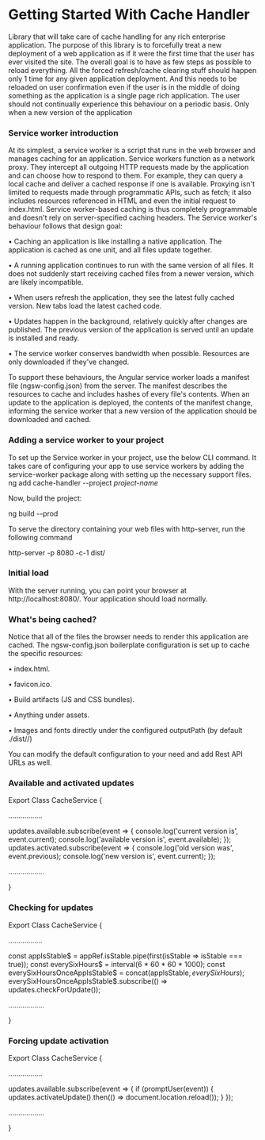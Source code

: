 # Getting Started With Cache Handler
Library that will take care of cache handling for any rich enterprise application. The purpose of this library is to forcefully treat a new deployment of a web application as if it were the first time that the user has ever visited the site. The overall goal is to have as few steps as possible to reload everything.
All the forced refresh/cache clearing stuff should happen only 1 time for any given application deployment. And this needs to be reloaded on user confirmation even if the user is in the middle of doing something as the application is a single page rich application.
The user should not continually experience this behaviour on a periodic basis. Only when a new version of the application

### Service worker introduction
At its simplest, a service worker is a script that runs in the web browser and manages caching for an application.
Service workers function as a network proxy. They intercept all outgoing HTTP requests made by the application and can choose how to respond to them. For example, they can query a local cache and deliver a cached response if one is available. Proxying isn't limited to requests made through programmatic APIs, such as fetch; it also includes resources referenced in HTML and even the initial request to index.html. Service worker-based caching is thus completely programmable and doesn't rely on server-specified caching headers.
The Service worker's behaviour follows that design goal:

•	Caching an application is like installing a native application. The application is cached as one unit, and all files update together.

•	A running application continues to run with the same version of all files. It does not suddenly start receiving cached files from a newer version, which are likely incompatible.

•	When users refresh the application, they see the latest fully cached version. New tabs load the latest cached code.

•	Updates happen in the background, relatively quickly after changes are published. The previous version of the application is served until an update is installed and ready.

•	The service worker conserves bandwidth when possible. Resources are only downloaded if they've changed.

To support these behaviours, the Angular service worker loads a manifest file (ngsw-config.json) from the server. The manifest describes the resources to cache and includes hashes of every file's contents. When an update to the application is deployed, the contents of the manifest change, informing the service worker that a new version of the application should be downloaded and cached.

### Adding a service worker to your project
To set up the Service worker in your project, use the below CLI command. It takes care of configuring your app to use service workers by adding the service-worker package along with setting up the necessary support files.
ng add cache-handler --project *project-name*

Now, build the project:

ng build --prod

To serve the directory containing your web files with http-server, run the following command

http-server -p 8080 -c-1 dist/<project-name> 

### Initial load

With the server running, you can point your browser at http://localhost:8080/. Your application should load normally.

### What's being cached?

Notice that all of the files the browser needs to render this application are cached. The ngsw-config.json boilerplate configuration is set up to cache the specific resources:

•	index.html.

•	favicon.ico.

•	Build artifacts (JS and CSS bundles).

•	Anything under assets.

•	Images and fonts directly under the configured outputPath (by default ./dist/<project-name>/)
  
You can modify the default configuration to your need and add Rest API URLs as well.

### Available and activated updates

Export Class CacheService {

……………..

updates.available.subscribe(event => { console.log('current version is', event.current); console.log('available version is', event.available); }); updates.activated.subscribe(event => { console.log('old version was', event.previous); console.log('new version is', event.current); });

………………

}

### Checking for updates

Export Class CacheService {

……………..

const appIsStable$ = appRef.isStable.pipe(first(isStable => isStable === true)); const everySixHours$ = interval(6 * 60 * 60 * 1000); const everySixHoursOnceAppIsStable$ = concat(appIsStable$, everySixHours$); everySixHoursOnceAppIsStable$.subscribe(() => updates.checkForUpdate());

………………

}

### Forcing update activation

Export Class CacheService {

……………..

updates.available.subscribe(event => { if (promptUser(event)) { updates.activateUpdate().then(() => document.location.reload()); } });

………………

}













